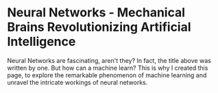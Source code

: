 # Neural Networks - Mechanical Brains Revolutionizing Artificial Intelligence
Neural Networks are fascinating, aren't they? In fact, the title above was written by one. But how can a machine learn? This is why I created this page, to explore the remarkable phenomenon of machine learning and unravel the intricate workings of neural networks.
